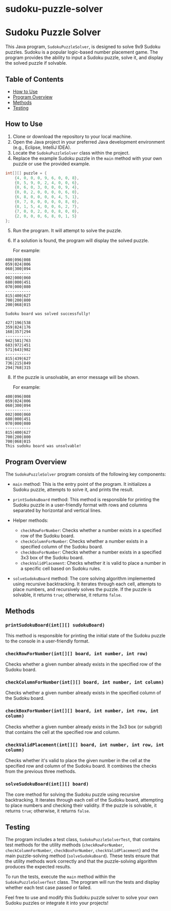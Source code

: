 # sudoku-puzzle-solver
# Sudoku Puzzle Solver

This Java program, `SudokuPuzzleSolver`, is designed to solve 9x9 Sudoku puzzles. Sudoku is a popular logic-based number placement game. The program provides the ability to input a Sudoku puzzle, solve it, and display the solved puzzle if solvable.

## Table of Contents

- [How to Use](#how-to-use)
- [Program Overview](#program-overview)
- [Methods](#methods)
- [Testing](#testing)

## How to Use

1. Clone or download the repository to your local machine.
2. Open the Java project in your preferred Java development environment (e.g., Eclipse, IntelliJ IDEA).
3. Locate the `SudokuPuzzleSolver` class within the project.
4. Replace the example Sudoku puzzle in the `main` method with your own puzzle or use the provided example.

```java
int[][] puzzle = {
    {4, 0, 0, 0, 9, 6, 0, 0, 8},
    {0, 5, 9, 0, 2, 4, 0, 0, 6},
    {0, 6, 0, 3, 0, 0, 0, 9, 4},
    {0, 0, 2, 0, 0, 0, 0, 6, 0},
    {6, 8, 0, 0, 0, 0, 4, 5, 1},
    {0, 7, 0, 0, 0, 0, 0, 8, 0},
    {8, 1, 5, 4, 0, 0, 6, 2, 7},
    {7, 0, 0, 2, 0, 0, 8, 0, 0},
    {2, 0, 0, 0, 6, 8, 0, 1, 5}
};
```

5. Run the program. It will attempt to solve the puzzle.
6. If a solution is found, the program will display the solved puzzle.

   For example:
```
400|096|008
059|024|006
060|300|094
-----------
002|000|060
680|000|451
070|000|080
-----------
815|400|627
700|200|800
200|068|015

Sudoku board was solved successfully!

427|196|538
359|824|176
168|357|294
-----------
942|581|763
683|972|451
571|643|982
-----------
815|439|627
736|215|849
294|768|315
```
8. If the puzzle is unsolvable, an error message will be shown.

   For example:
```
400|096|008
059|024|006
060|300|094
-----------
002|000|060
680|000|451
070|000|080
-----------
815|400|627
700|200|800
700|068|015
This sudoku board was unsolvable!
```

## Program Overview

The `SudokuPuzzleSolver` program consists of the following key components:

- `main` method: This is the entry point of the program. It initializes a Sudoku puzzle, attempts to solve it, and prints the result.

- `printSudokuBoard` method: This method is responsible for printing the Sudoku puzzle in a user-friendly format with rows and columns separated by horizontal and vertical lines.

- Helper methods:
  - `checkRowForNumber`: Checks whether a number exists in a specified row of the Sudoku board.
  - `checkColumnForNumber`: Checks whether a number exists in a specified column of the Sudoku board.
  - `checkBoxForNumber`: Checks whether a number exists in a specified 3x3 box of the Sudoku board.
  - `checkValidPlacement`: Checks whether it is valid to place a number in a specific cell based on Sudoku rules.

- `solveSudokuBoard` method: The core solving algorithm implemented using recursive backtracking. It iterates through each cell, attempts to place numbers, and recursively solves the puzzle. If the puzzle is solvable, it returns `true`; otherwise, it returns `false`.

## Methods

### `printSudokuBoard(int[][] sudokuBoard)`

This method is responsible for printing the initial state of the Sudoku puzzle to the console in a user-friendly format.

### `checkRowForNumber(int[][] board, int number, int row)`

Checks whether a given number already exists in the specified row of the Sudoku board.

### `checkColumnForNumber(int[][] board, int number, int column)`

Checks whether a given number already exists in the specified column of the Sudoku board.

### `checkBoxForNumber(int[][] board, int number, int row, int column)`

Checks whether a given number already exists in the 3x3 box (or subgrid) that contains the cell at the specified row and column.

### `checkValidPlacement(int[][] board, int number, int row, int column)`

Checks whether it's valid to place the given number in the cell at the specified row and column of the Sudoku board. It combines the checks from the previous three methods.

### `solveSudokuBoard(int[][] board)`

The core method for solving the Sudoku puzzle using recursive backtracking. It iterates through each cell of the Sudoku board, attempting to place numbers and checking their validity. If the puzzle is solvable, it returns `true`; otherwise, it returns `false`.

## Testing

The program includes a test class, `SudokuPuzzleSolverTest`, that contains test methods for the utility methods (`checkRowForNumber`, `checkColumnForNumber`, `checkBoxForNumber`, `checkValidPlacement`) and the main puzzle-solving method (`solveSudokuBoard`). These tests ensure that the utility methods work correctly and that the puzzle-solving algorithm produces the expected results.

To run the tests, execute the `main` method within the `SudokuPuzzleSolverTest` class. The program will run the tests and display whether each test case passed or failed.

Feel free to use and modify this Sudoku puzzle solver to solve your own Sudoku puzzles or integrate it into your projects!
